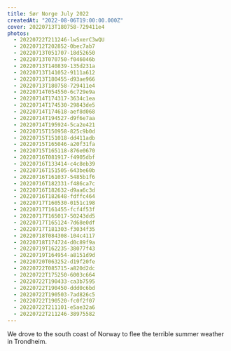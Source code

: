 ```yaml
---
title: Sør Norge July 2022
createdAt: "2022-08-06T19:00:00.000Z"
cover: 20220713T180758-729411e4
photos:
  - 20220722T211246-lwSxerC3wQU
  - 20220712T202852-0bec7ab7
  - 20220713T051707-18d52650
  - 20220713T070750-f046046b
  - 20220713T140839-135d231a
  - 20220713T141052-9111a612
  - 20220713T180455-d93ae966
  - 20220713T180758-729411e4
  - 20220714T054550-6c729e9a
  - 20220714T174317-3634c1ea
  - 20220714T174530-29843de5
  - 20220714T174618-aef8d068
  - 20220714T194527-d9f6e7aa
  - 20220714T195924-5ca2e421
  - 20220715T150958-825c9b0d
  - 20220715T151018-dd411adb
  - 20220715T165046-a20f31fa
  - 20220715T165118-876e0670
  - 20220716T081917-f4905dbf
  - 20220716T133414-c4c8eb39
  - 20220716T151505-643be60b
  - 20220716T161037-5485b1f6
  - 20220716T182331-f486ca7c
  - 20220716T182632-d9aa6c3d
  - 20220716T182648-fdffc464
  - 20220717T160530-0151c198
  - 20220717T161455-fcf4f53f
  - 20220717T165017-50243dd5
  - 20220717T165124-7d68e0df
  - 20220717T181303-f3034f35
  - 20220718T084308-104c4117
  - 20220718T174724-d0c89f9a
  - 20220719T162235-38077f43
  - 20220719T164954-a8151d9d
  - 20220720T063252-d19f20fe
  - 20220722T085715-a820d2dc
  - 20220722T175250-6003c664
  - 20220722T190433-ca3b7595
  - 20220722T190450-ddd0c6bd
  - 20220722T190503-7ad826c5
  - 20220722T190520-fc0f2f07
  - 20220722T211101-e5ae32a6
  - 20220722T211246-38975582
---
```


We drove to the south coast of Norway to flee the terrible summer weather in
Trondheim.
